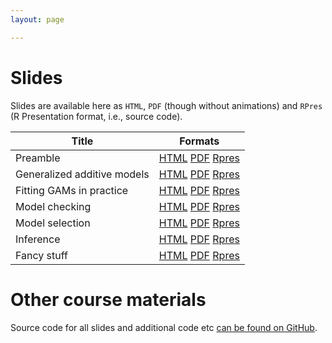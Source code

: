 ```yaml
---
layout: page

---
```


# Slides


Slides are available here as `HTML`, `PDF` (though without animations) and `RPres` (R Presentation format, i.e., source code).

Title                         | Formats
------------------------------|---------------------
Preamble                      | [HTML](slides/00-preamble.html) [PDF](slides/00-preamble.pdf) [Rpres](https://github.com/dill/mgcv-workshop/blob/master/slides/00-preamble.Rpres)
Generalized additive models   | [HTML](slides/01-intro.html) [PDF](slides/01-intro.pdf) [Rpres](https://github.com/dill/mgcv-workshop/blob/master/slides/01-intro.Rpres)
Fitting GAMs in practice      | [HTML](slides/02-intro-mgcv.html) [PDF](slides/02-intro-mgcv.pdf) [Rpres](https://github.com/dill/mgcv-workshop/blob/master/slides/02-intro-mgcv.Rpres)
Model checking                | [HTML](slides/03-model_checking.html) [PDF](slides/03-model_checking.pdf) [Rpres](https://github.com/dill/mgcv-workshop/blob/master/slides/03-model_checking.Rpres)
Model selection               | [HTML](slides/04-model_selection.html) [PDF](slides/04-model_selection.pdf) [Rpres](https://github.com/dill/mgcv-workshop/blob/master/slides/04-model_selection.Rpres)
Inference                     | [HTML](slides/05-inference.html) [PDF](slides/05-inference.pdf) [Rpres](https://github.com/dill/mgcv-workshop/blob/master/slides/05-inference.Rpres)
Fancy stuff                   | [HTML](slides/06-fancy.html) [PDF](slides/06-fancy.pdf) [Rpres](https://github.com/dill/mgcv-workshop/blob/master/slides/06-fancy.Rpres)

# Other course materials

Source code for all slides and additional code etc [can be found on GitHub](https://github.com/dill/mgcv-workshop/).
